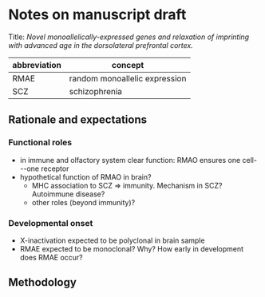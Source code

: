 # Notes on manuscript draft

Title: *Novel monoallelically-expressed genes and relaxation of imprinting with advanced age in the dorsolateral prefrontal cortex.*

abbreviation | concept
------------- | -------------
RMAE | random monoallelic expression
SCZ | schizophrenia

## Rationale and expectations

### Functional roles
* in immune and olfactory system clear function: RMAO ensures one cell---one receptor
* hypothetical function of RMAO in brain?
    * MHC association to SCZ => immunity. Mechanism in SCZ?  Autoimmune disease?
    * other roles (beyond immunity)?

### Developmental onset
* X-inactivation expected to be polyclonal in brain sample
* RMAE expected to be monoclonal?  Why?  How early in development does RMAE occur?


## Methodology
